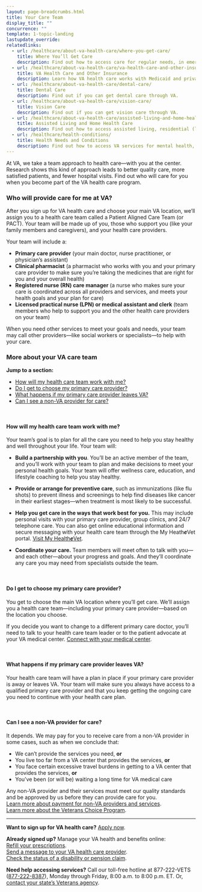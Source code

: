 ```yaml
---
layout: page-breadcrumbs.html
title: Your Care Team
display_title: ""
concurrence: ""
template: 1-topic-landing
lastupdate_override:
relatedlinks:
  - url: /healthcare/about-va-health-care/where-you-get-care/
    title: Where You’ll Get Care
    description: Find out how to access care for regular needs, in emergencies, and when traveling.
  - url: /healthcare/about-va-health-care/va-health-care-and-other-insurance/
    title: VA Health Care and Other Insurance
    description: Learn how VA health care works with Medicaid and private insurance.
  - url: /healthcare/about-va-health-care/dental-care/
    title: Dental Care
    description: Find out if you can get dental care through VA.
  - url: /healthcare/about-va-health-care/vision-care/
    title: Vision Care
    description: Find out if you can get vision care through VA.
  - url: /healthcare/about-va-health-care/assisted-living-and-home-health-care/
    title: Assisted Living and Home Health Care
    description: Find out how to access assisted living, residential (live-in), or home health care options through VA.
  - url: /healthcare/health-conditions/
    title: Health Needs and Conditions
    description: Find out how to access VA services for mental health, women’s health, and other specific needs.
---
```


<div class="va-introtext">

At VA, we take a team approach to health care—with you at the center. Research shows this kind of approach leads to better quality care, more satisfied patients, and fewer hospital visits. Find out who will care for you when you become part of the VA health care program.

</div>

<div class="feature" markdown=“1”>

### Who will provide care for me at VA?

After you sign up for VA health care and choose your main VA location, we’ll assign you to a health care team called a Patient Aligned Care Team (or PACT). Your team will be made up of you, those who support you (like your family members and caregivers), and your health care providers.

Your team will include a:

- **Primary care provider** (your main doctor, nurse practitioner, or physician’s assistant)
- **Clinical pharmacist** (a pharmacist who works with you and your primary care provider to make sure you’re taking the medicines that are right for you and your overall health)
- **Registered nurse (RN) care manager** (a nurse who makes sure your care is coordinated across all providers and services, and meets your health goals and your plan for care)
- **Licensed practical nurse (LPN) or medical assistant and clerk** (team members who help to support you and the other health care providers on your team)

When you need other services to meet your goals and needs, your team may call other providers—like social workers or specialists—to help with your care.

</div>

### More about your VA care team

**Jump to a section:**

- [How will my health care team work with me?](#health-care-team)
- [Do I get to choose my primary care provider?](#choose-primary-care-provider)
- [What happens if my primary care provider leaves VA?](#primary-care-provider-leaves)
- [Can I see a non-VA provider for care?](#non-va-provider)

<br>

<span id="health-care-team">

#### How will my health care team work with me?

Your team’s goal is to plan for all the care you need to help you stay healthy and well throughout your life. Your team will:

- **Build a partnership with you**. You’ll be an active member of the team, and you’ll work with your team to plan and make decisions to meet your personal health goals. Your team will offer wellness care, education, and lifestyle coaching to help you stay healthy.

- **Provide or arrange for preventive care**, such as immunizations (like flu shots) to prevent illness and screenings to help find diseases like cancer in their earliest stages—when treatment is most likely to be successful.

- **Help you get care in the ways that work best for you.** This may include personal visits with your primary care provider, group clinics, and 24/7 telephone care. You can also get online educational information and secure messaging with your health care team through the My Heath***e***Vet portal. [Visit My Health***e***Vet](https://www.myhealth.va.gov/).

- **Coordinate your care.** Team members will meet often to talk with you—and each other—about your progress and goals. And they’ll coordinate any care you may need from specialists outside the team.

<br>

<span id="choose-primary-care-provider">

#### Do I get to choose my primary care provider?

You get to choose the main VA location where you’ll get care. We’ll assign you a health care team—including your primary care provider—based on the location you choose.

If you decide you want to change to a different primary care doctor, you’ll need to talk to your health care team leader or to the patient advocate at your VA medical center. [Connect with your medical center](https://www.va.gov/health/vamc/).

<br>

<span id="primary-care-provider-leaves">

#### What happens if my primary care provider leaves VA?

Your health care team will have a plan in place if your primary care provider is away or leaves VA. Your team will make sure you always have access to a qualified primary care provider and that you keep getting the ongoing care you need to continue with your health care plan.

<br>

<span id="non-va-provider">

#### Can I see a non-VA provider for care?

It depends. We may pay for you to receive care from a non-VA provider in some cases, such as when we conclude that:

- We can’t provide the services you need, **or**
- You live too far from a VA center that provides the services, **or**
- You face certain excessive travel burdens in getting to a VA center that provides the services, **or**
- You’ve been (or will be) waiting a long time for VA medical care

Any non-VA provider and their services must meet our quality standards and be approved by us before they can provide care for you. <br />
[Learn more about payment for non-VA providers and services](https://www.va.gov/PURCHASEDCARE/programs/veterans/nonvacare/).<br />
[Learn more about the Veterans Choice Program](https://www.va.gov/opa/choiceact/).

--------

**Want to sign up for VA health care?** [Apply now](/healthcare/apply/).

**Already signed up?** Manage your VA health and benefits online: <br />
[Refill your prescriptions](/healthcare/prescriptions/). <br />
[Send a message to your VA health care provider](/healthcare/messaging/). <br />
[Check the status of a disability or pension claim](/track-claims/).

**Need help accessing services?** Call our toll-free hotline at 877-222-VETS (<a href="tel:+1phonenumber">877-222-8387</a>), Monday through Friday, 8:00 a.m. to 8:00 p.m. ET. Or, [contact your state’s Veterans agency](https://www.va.gov/statedva.htm).
